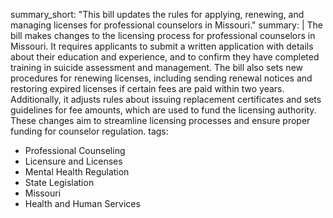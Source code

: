 summary_short: "This bill updates the rules for applying, renewing, and managing licenses for professional counselors in Missouri."
summary: |
  The bill makes changes to the licensing process for professional counselors in Missouri. It requires applicants to submit a written application with details about their education and experience, and to confirm they have completed training in suicide assessment and management. The bill also sets new procedures for renewing licenses, including sending renewal notices and restoring expired licenses if certain fees are paid within two years. Additionally, it adjusts rules about issuing replacement certificates and sets guidelines for fee amounts, which are used to fund the licensing authority. These changes aim to streamline licensing processes and ensure proper funding for counselor regulation.
tags:
  - Professional Counseling
  - Licensure and Licenses
  - Mental Health Regulation
  - State Legislation
  - Missouri
  - Health and Human Services
